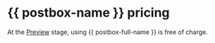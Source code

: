 # {{ postbox-name }} pricing

At the [Preview](../overview/concepts/launch-stages.md) stage, using {{ postbox-full-name }} is free of charge.
